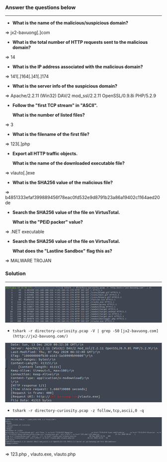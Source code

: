 ### Answer the questions below

---

- **What is the name of the malicious/suspicious domain?**

⇒ jx2-bavuong[.]com

- **What is the total number of HTTP requests sent to the malicious domain?**

⇒ 14

- **What is the IP address associated with the malicious domain?**

⇒ 141[.]164[.]41[.]174

- **What is the server info of the suspicious domain?**

⇒ Apache/2.2.11 (Win32) DAV/2 mod_ssl/2.2.11 OpenSSL/0.9.8i PHP/5.2.9

- **Follow the "first TCP stream" in "ASCII".**
    
    **What is the number of listed files?**
    

⇒ 3

- **What is the filename of the first file?**

⇒ 123[.]php

- **Export all HTTP traffic objects.**
    
    **What is the name of the downloaded executable file?**
    

⇒ vlauto[.]exe

- **What is the SHA256 value of the malicious file?**

⇒ b4851333efaf399889456f78eac0fd532e9d8791b23a86a19402c1164aed20de

- **Search the SHA256 value of the file on VirtusTotal.**
    
    **What is the "PEiD packer" value?**
    

⇒ .NET executable

- **Search the SHA256 value of the file on VirtusTotal.**
    
    **What does the "Lastline Sandbox" flag this as?**
    

⇒ MALWARE TROJAN

### Solution

---

![](../../../../Image/image%2037.png)

- `tshark -r directory-curiosity.pcap -V | grep -50` `[jx2-bavuong.com](http://jx2-bavuong.com/)`

![](../../../../Image/image%201%2031.png)

- `tshark -r directory-curiosity.pcap -z follow,tcp,ascii,0 -q`

![](../../../../Image/image%202%2025.png)

⇒ 123.php , vlauto.exe, vlauto.php